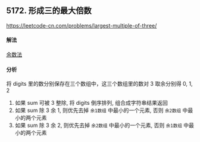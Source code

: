 ## 5172. 形成三的最大倍数

https://leetcode-cn.com/problems/largest-multiple-of-three/


#### 解法  

[余数法](_1.py)


#### 分析

将 digits 里的数分别保存在三个数组中，这三个数组里的数对 3 取余分别得 0, 1, 2

1. 如果 sum 可被 3 整除, 将 digits 倒序排列, 组合成字符串结果返回
2. 如果 sum 除 3 余 1, 则优先去掉 `余1数组` 中最小的一个元素, 否则 `余2数组` 中最小的两个元素
3. 如果 sum 除 3 余 2, 则优先去掉 `余2数组` 中最小的一个元素, 否则 `余1数组` 中最小的两个元素  

